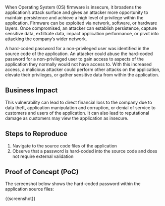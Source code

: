 When Operating System (OS) firmware is insecure, it broadens the application’s attack surface and gives an attacker more opportunity to maintain persistence and achieve a high level of privilege within the application. Firmware can be exploited via network, software, or hardware layers. Once compromised, an attacker can establish persistence, capture sensitive data, exfiltrate data, impact application performance, or pivot into attacking the company’s wider network.

A hard-coded password for a non-privileged user was identified in the source code of the application. An attacker could abuse the hard-coded password for a non-privileged user to gain access to aspects of the application they normally would not have access to. With this increased access, a malicious attacker could perform other attacks on the application, elevate their privileges, or gather sensitive data from within the application.

## Business Impact

This vulnerability can lead to direct financial loss to the company due to data theft, application manipulation and corruption, or denial of service to customers and users of the application. It can also lead to reputational damage as customers may view the application as insecure.

## Steps to Reproduce

1. Navigate to the source code files of the application
1. Observe that a password is hard-coded into the source code and does not require external validation

## Proof of Concept (PoC)

The screenshot below shows the hard-coded password within the application source files:

{{screenshot}}
